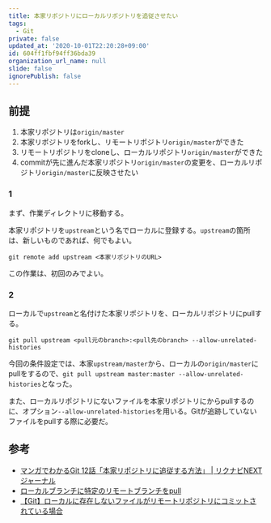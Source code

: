 ```yaml
---
title: 本家リポジトリにローカルリポジトリを追従させたい
tags:
  - Git
private: false
updated_at: '2020-10-01T22:20:28+09:00'
id: 604ff1fbf94ff36bda39
organization_url_name: null
slide: false
ignorePublish: false
---
```

## 前提

 1. 本家リポジトリは`origin/master`
 1. 本家リポジトリをforkし、リモートリポジトリ`origin/master`ができた
 1. リモートリポジトリをcloneし、ローカルリポジトリ`origin/master`ができた
 1. commitが先に進んだ本家リポジトリ`origin/master`の変更を、ローカルリポジトリ`origin/master`に反映させたい



### 1

まず、作業ディレクトリに移動する。

本家リポジトリを`upstream`という名でローカルに登録する。`upstream`の箇所は、新しいものであれば、何でもよい。

```
git remote add upstream <本家リポジトリのURL>
```

この作業は、初回のみでよい。



### 2

ローカルで`upstream`と名付けた本家リポジトリを、ローカルリポジトリにpullする。

```
git pull upstream <pull元のbranch>:<pull先のbranch> --allow-unrelated-histories
```

今回の条件設定では、本家`upstream/master`から、ローカルの`origin/master`にpullをするので、`git pull upstream master:master --allow-unrelated-histories`となった。

また、ローカルリポジトリにないファイルを本家リポジトリにからpullするのに、オプション`--allow-unrelated-histories`を用いる。Gitが追跡していないファイルをpullする際に必要だ。



## 参考

 * [マンガでわかるGit 12話「本家リポジトリに追従する方法」 | リクナビNEXTジャーナル](https://next.rikunabi.com/journal/20180322_t12_iq/)
 * [ローカルブランチに特定のリモートブランチをpull](https://qiita.com/hinatades/items/d47dec72a87c5fed50f7)
 * [【Git】ローカルに存在しないファイルがリモートリポジトリにコミットされている場合](https://note.com/anchor_cable/n/n6192ce1ebb63)
